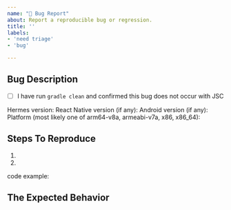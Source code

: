 ```yaml
---
name: "🐛 Bug Report"
about: Report a reproducible bug or regression.
title: ''
labels:
- 'need triage'
- 'bug'

---
```


## Bug Description

<!--
  Please provide a clear and concise description of what the bug is.

  If it's an exception, please include the screenshots, e.g. the React Native
  RedBox screen includes a symbolicated JavaScript stack trace with a stack trace
  when Metro is running (it's grayscale monospaced text on black background below
  the red background section). Please also include a few lines of the JavaScript
  source before and after the line in which the error occurs.

  If it's an abort (e.g. app crashes), please see "Reporting crashes" from
  <https://github.com/facebook/hermes/blob/master/doc/ReactNativeIntegration.md#reporting-native-crashes>
  for instructions on reporting a native crash, including symbolicating the native
  stack trace.  Note this will only work with some versions of Hermes.
-->

- [ ] I have run `gradle clean` and confirmed this bug does not occur with JSC

Hermes version:
React Native version (if any):
Android version (if any):
Platform (most likely one of arm64-v8a, armeabi-v7a, x86, x86_64):

## Steps To Reproduce

<!--
  Your bug will get fixed much faster if we can run your code. Issues without
  reproduction steps or a minimal, reproducible code examples may be
  immediately closed as not actionable.
-->

1.
2.

code example:

## The Expected Behavior
